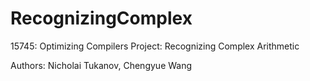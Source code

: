 # RecognizingComplex
15745: Optimizing Compilers
Project: Recognizing Complex Arithmetic

Authors: Nicholai Tukanov, Chengyue Wang

